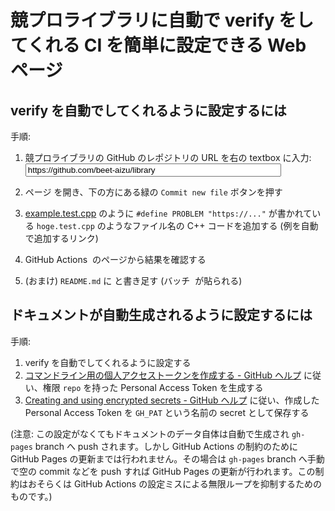 # 競プロライブラリに自動で verify をしてくれる CI を簡単に設定できる Web ページ

## verify を自動でしてくれるように設定するには

手順:

1.  <form>
        <label>競プロライブラリの GitHub のレポジトリの URL を右の textbox に入力: </label><input type="text" id="input"
            placeholder="https://github.com/beet-aizu/library" value="https://github.com/beet-aizu/library" size="48">
    </form>

1.  ページ <a id="output" target="_blank"></a> を開き、下の方にある緑の `Commit new file` ボタンを押す
1.  <a href="https://github.com/kmyk/online-judge-verify-helper/blob/master/example.test.cpp">example.test.cpp</a> のように `#define PROBLEM "https://..."` が書かれている `hoge.test.cpp` のようなファイル名の C++ コードを追加する (<a id="output2" target="_blank">例を自動で追加するリンク</a>)
1.  <a id="output3" target="_blank">GitHub Actions <img id="output7"></a> のページから結果を確認する
1.  (おまけ) <code>README.md</code> に <code id="output4"></code> と書き足す (バッチ <a id="output5" target="_blank"><img id="output6"></a> が貼られる)

## ドキュメントが自動生成されるように設定するには

手順:

1.  verify を自動でしてくれるように設定する
1.  [コマンドライン用の個人アクセストークンを作成する - GitHub ヘルプ](https://help.github.com/ja/github/authenticating-to-github/creating-a-personal-access-token-for-the-command-line) に従い、権限 `repo` を持った Personal Access Token を生成する
1.  [Creating and using encrypted secrets - GitHub ヘルプ](https://help.github.com/ja/actions/automating-your-workflow-with-github-actions/creating-and-using-encrypted-secrets#creating-encrypted-secrets) に従い、作成した Personal Access Token を `GH_PAT` という名前の secret として保存する

(注意: この設定がなくてもドキュメントのデータ自体は自動で生成され `gh-pages` branch へ push されます。しかし GitHub Actions の制約のために GitHub Pages の更新までは行われません。その場合は `gh-pages` branch へ手動で空の commit などを push すれば GitHub Pages の更新が行われます。この制約はおそらくは GitHub Actions の設定ミスによる無限ループを抑制するためのものです。)

<script>
    const input = document.getElementById("input");
    const output = document.getElementById("output");
    const output2 = document.getElementById("output2");
    const output3 = document.getElementById("output3");
    const output4 = document.getElementById("output4");
    const output5 = document.getElementById("output5");
    const output6 = document.getElementById("output6");
    const output7 = document.getElementById("output7");
    function update() {
        if (input.value.match(/\/github.com\/[^\/]+\/[^\/]+/)) {
            const url = input.value.replace(/\/$/, "");

            const filename = ".github%2Fworkflows%2Fverify.yml"
            const value = "name%3A%20verify%0A%0Aon%3A%20push%0A%0Ajobs%3A%0A%20%20build%3A%0A%20%20%20%20runs-on%3A%20ubuntu-latest%0A%0A%20%20%20%20steps%3A%0A%20%20%20%20-%20uses%3A%20actions%2Fcheckout%40v1%0A%0A%20%20%20%20-%20name%3A%20Set%20up%20Python%0A%20%20%20%20%20%20uses%3A%20actions%2Fsetup-python%40v1%0A%0A%20%20%20%20-%20name%3A%20Install%20dependencies%0A%20%20%20%20%20%20run%3A%20pip3%20install%20-U%20git%2Bhttps%3A%2F%2Fgithub.com%2Fkmyk%2Fonline-judge-verify-helper.git%40master%0A%0A%20%20%20%20-%20name%3A%20Run%20tests%0A%20%20%20%20%20%20env%3A%0A%20%20%20%20%20%20%20%20GITHUB_TOKEN%3A%20%24%7B%7B%20secrets.GITHUB_TOKEN%20%7D%7D%0A%20%20%20%20%20%20%20%20GH_PAT%3A%20%24%7B%7B%20secrets.GH_PAT%20%7D%7D%0A%20%20%20%20%20%20run%3A%20oj-verify%20all";
            output.href = url + "/new/master?filename=" + filename + "&value=" + value;
            output.textContent = url + "&value=...";

            const filename2 = "example.test.cpp";
            const value2 = "%23define%20PROBLEM%20%22https%3A%2F%2Fonlinejudge.u-aizu.ac.jp%2Fcourses%2Flesson%2F1%2FALDS1%2F4%2FALDS1_4_B%22%0A%23include%20%3Calgorithm%3E%0A%23include%20%3Ciostream%3E%0A%23include%20%3Cvector%3E%0A%23define%20REP%28i%2C%20n%29%20for%20%28int%20i%20%3D%200%3B%20%28i%29%20%3C%20%28int%29%28n%29%3B%20%2B%2B%20%28i%29%29%0A%23define%20ALL%28x%29%20std%3A%3Abegin%28x%29%2C%20std%3A%3Aend%28x%29%0Ausing%20namespace%20std%3B%0A%0Aint%20main%28%29%20%7B%0A%20%20%20%20int%20n%3B%20cin%20%3E%3E%20n%3B%0A%20%20%20%20vector%3Cint%3E%20s%28n%29%3B%0A%20%20%20%20REP%20%28i%2C%20n%29%20%7B%0A%20%20%20%20%20%20%20%20cin%20%3E%3E%20s%5Bi%5D%3B%0A%20%20%20%20%7D%0A%20%20%20%20int%20q%3B%20cin%20%3E%3E%20q%3B%0A%20%20%20%20int%20cnt%20%3D%200%3B%0A%20%20%20%20while%20%28q%20--%29%20%7B%0A%20%20%20%20%20%20%20%20int%20t_i%3B%20cin%20%3E%3E%20t_i%3B%0A%20%20%20%20%20%20%20%20cnt%20%2B%3D%20binary_search%28ALL%28s%29%2C%20t_i%29%3B%0A%20%20%20%20%7D%0A%20%20%20%20cout%20%3C%3C%20cnt%20%3C%3C%20endl%3B%0A%20%20%20%20return%200%3B%0A%7D";
            output2.href = url + "/new/master?filename=" + filename2 + "&value=" + value2;

            output3.href = input.value.replace(/\/$/, "") + "/actions";
            output5.href = input.value.replace(/\/$/, "") + "/actions";

            output4.textContent = "[![Actions Status](" + url + "/workflows/verify/badge.svg)](" + url + "/actions)";
            output6.src = url + "/workflows/verify/badge.svg";
            output7.src = url + "/workflows/verify/badge.svg";
        }
    }
    input.addEventListener('change', update);
    input.addEventListener('keyup', update);
    update();
</script>
